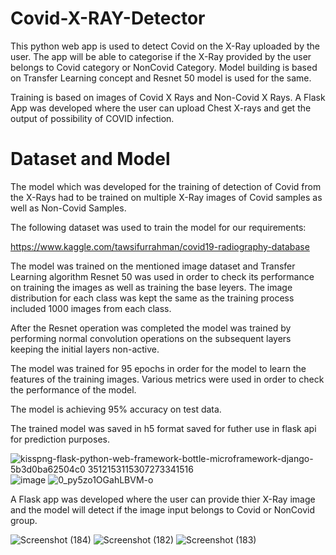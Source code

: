 # Covid-X-RAY-Detector

This python web app is used to detect Covid on the X-Ray uploaded by the user. The app will be able to categorise if the X-Ray provided by the user belongs to Covid category or NonCovid Category. Model building is based on Transfer Learning concept and Resnet 50 model is used for the same.

Training is based on images of Covid X Rays and Non-Covid X Rays.
A Flask App was developed where the user can upload Chest X-rays and get the output of possibility of COVID infection.

# Dataset and Model
The model which was developed for the training of detection of Covid from the X-Rays had to be trained on multiple X-Ray images of Covid samples as well as Non-Covid Samples.

The following dataset was used to train the model for our requirements:

https://www.kaggle.com/tawsifurrahman/covid19-radiography-database

The model was trained on the mentioned image dataset and  Transfer Learning algorithm Resnet 50 was used in order to check its performance on training the images as well as training the base leyers.
The image  distribution for each class was kept the same as the training process included 1000 images from each class.

After the Resnet operation was completed the model was trained by performing  normal convolution operations on the subsequent layers keeping the initial layers non-active.

The model was trained for 95 epochs in order for the model to learn the features of the training images.
Various metrics were used in order to check the performance of the model.

The model is achieving 95% accuracy on test data.

The trained  model was  saved in h5 format saved for futher use in flask api for prediction purposes.

![kisspng-flask-python-web-framework-bottle-microframework-django-5b3d0ba62504c0 3512153115307273341516](https://user-images.githubusercontent.com/76935226/149612516-23d78698-0718-4537-acb8-042ab27f4d3e.jpg)
![image](https://user-images.githubusercontent.com/76935226/149612569-32b26f50-2363-473a-81bb-caea72043eaa.png)
![0_py5zo1OGahLBVM-o](https://user-images.githubusercontent.com/76935226/150628579-076b199f-8e9b-4005-ba99-0e6805a0d73b.gif)


A Flask app was developed where the user can provide thier X-Ray image and the model will detect if the image input belongs to Covid or NonCovid group.

![Screenshot (184)](https://user-images.githubusercontent.com/76935226/150754595-7d3a4369-b358-4acd-89a1-a960bc0276b1.png)
![Screenshot (182)](https://user-images.githubusercontent.com/76935226/150754618-a8d1d416-0962-41fd-90c4-108e02faefc6.png)
![Screenshot (183)](https://user-images.githubusercontent.com/76935226/150754644-051043aa-bbf7-4cec-8ceb-2c4806f887d1.png)




